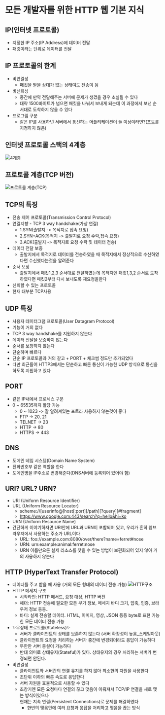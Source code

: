 # 모든 개발자를 위한 HTTP 웹 기본 지식

## IP(인터넷 프로토콜)
- 지정한 IP 주소(IP Address)에 데이터 전달
- 패킷이라는 단위로 데이터를 전달


## IP 프로토콜의 한계
- 비연결성
  - 패킷을 받을 상대가 없는 상태여도 전송이 됨
- 비신뢰성
  - 중간에 만약 전달해주는 서버에 문제가 생겼을 경우 소실될 수 있다
  - 대략 1500바이트가 넘으면 패킷을 나눠서 보내게 되는데 이 과정에서 보낸 순서대로 도착하지 않을 수 있다
- 프로그램 구분
  - 같은 IP를 사용하넌 서버에서 통신하는 어플리케이션이 둘 이상이라면?(포트를 지정하지 않음)




## 인터넷 프로토콜 스택의 4계층
![4계층](https://user-images.githubusercontent.com/52727315/166098309-ed196831-a78d-43c0-8d1d-55f27fb11058.png)


## 프로토콜 계층(TCP 버전)
![프로토콜 계층(TCP)](https://user-images.githubusercontent.com/52727315/166098352-57f66fdc-ab75-4f98-8093-445f5497bfdb.png)

## TCP의 특징
- 전송 제어 프로토콜(Transmission Control Protocol)
- 연결지향 - TCP 3 way handshake(가상 연결)
  - 1.SYN(출발지 -> 목적지로 접속 요청)
  - 2.SYN+ACK(목적지 -> 출발지로 요청 수락,접속 요청)
  - 3.ACK(출발지 -> 목적지로 요청 수락 및 데이터 전송)
- 데이터 전달 보증
  - 출발지에서 목적지로 데이터를 전송하였을 때 목적지에서 정상적으로 수신하였다면 수신했다는것을 알려준다
- 순서 보장
  - 출발지에서 패킷1,2,3 순서대로 전달하였는데 목적지엔 패킷1,3,2 순서로 도착하였다면 패킷2부터 다시 보내도록 재요청을한다
- 신뢰할 수 있는 프로토콜
- 현재 대부분 TCP사용

## UDP 특징
- 사용자 데이터그램 프로토콜(User Datagram Protocol)
- 기능이 거의 없다
- TCP 3 way handshake를 지원하지 않는다
- 데이터 전달을 보증하지 않는다
- 순서를 보장하지 않는다
- 단순하며 빠르다
- 단순 IP 프로토콜과 거의 같고 + PORT + 체크썸 정도만 추가되었다
- 다만 최근들어 HTTP3에서는 단순하고 빠른 통신이 가능한 UDP 방식으로 통신을 하도록 지원하고 있다



## PORT
- 같은 IP내에서 프로세스 구분
- 0 ~ 65535까지 할당 가능
  - 0 ~ 1023 -> 잘 알려져있는 포트라 사용하지 않는것이 좋다
  - FTP -> 20, 21
  - TELNET -> 23
  - HTTP -> 80
  - HTTPS -> 443



## DNS
- 도메인 네임 시스템(Domain Name System)
- 전화번호부 같은 역할을 한다
- 도메인명을 IP주소로 변경해준다(DNS서버에 등록되어 있어야 함)



## URI? URL? URN?
- URI (Uniform Resource Identifier)
- URL (Uniform Resource Locator)
  - scheme://[userinfo@]host[:port][/path][?query][#fragment]
  - https://www.google.com:443/search?q=hello&hi=ko
- URN (Uniform Resource Name)
- 간단하게 이야기하자면 URI안에 URL과 URN이 포함되어 있고, 우리가 흔히 웹브라우져에서 사용하는 주소가 URL이다
  - URL: foo://example.com:8080/over/there?name=ferret#nose
  - URN: urn:example:animal:ferret:nose
  - URN 이름만으론 실제 리소스를 찾을 수 있는 방법이 보편화되어 있지 않아 거의 사용하지 않는다



## HTTP (HyperText Transfer Protocol)
- 데이터를 주고 받을 때 사용 (거의 모든 형태의 데이터 전송 가능)
![HTTP구조](https://user-images.githubusercontent.com/52727315/166106722-356218d9-f1a1-4019-b0d2-a8f06edd7b36.png)
- HTTP 메세지 구조
  - 시작라인: HTTP 메서드, 요청 대상, HTTP 버전
  - 헤더: HTTP 전송에 필요한 모든 부가 정보, 메세지 바디 크기, 압축, 인증, 브라우저 정보 등등..
  - 바디: 실제 전송할 데이터. HTML, 이미지, 영상, JSON 등등 byte로 표현 가능한 모든 데이터 전송 가능
- ✨무상태 프로토콜(Stateless)✨
  - 서버가 클라이언트의 상태를 보존하지 않는다 (서버 확장성이 높음_스케일아웃)
  - 클라이언트의 요청을 처리하는 서버가 중간에 변경되더라도 응답이 가능하다
  - 무한한 서버 증설이 가능하다
  - 반대 의미로 상태유지(Stateful)가 있다. 상태유지의 경우 처리하는 서버가 변경되면 안된다.
- 비연결성
  - 클라이언트와 서버간의 연결 유지를 하지 않아 최소한의 자원을 사용한다
  - 초단위 이하의 빠른 속도로 응답한다
  - 서버 자원을 효율적으로 사용할 수 있다
  - 초창기엔 모든 요청마다 연결의 끊고 맺음이 이뤄져서 TCP/IP 연결을 새로 맺는 방식이였으나  
현재는 지속 연결(Persistent Connections)로 문제를 해결하였다
    - 한번의 맺음안에 여러 요청과 응답을 처리하고 맺음을 끊는 방식








